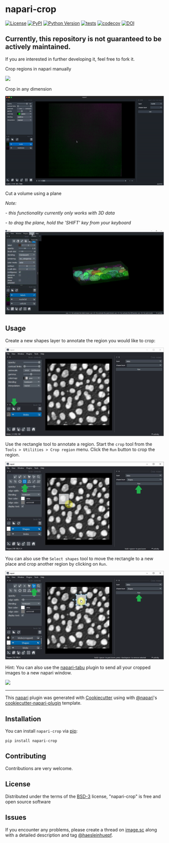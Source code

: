 # napari-crop

[![License](https://img.shields.io/pypi/l/napari-crop.svg?color=green)](https://github.com/BiAPoL/napari-crop/raw/master/LICENSE)
[![PyPI](https://img.shields.io/pypi/v/napari-crop.svg?color=green)](https://pypi.org/project/napari-crop)
[![Python Version](https://img.shields.io/pypi/pyversions/napari-crop.svg?color=green)](https://python.org)
[![tests](https://github.com/BiAPoL/napari-crop/workflows/tests/badge.svg)](https://github.com/BiAPoL/napari-crop/actions)
[![codecov](https://codecov.io/gh/BiAPoL/napari-crop/branch/main/graph/badge.svg)](https://codecov.io/gh/BiAPoL/napari-crop)
[![DOI](https://zenodo.org/badge/419822240.svg)](https://zenodo.org/badge/latestdoi/419822240)

## Currently, this repository is not guaranteed to be actively maintained.
If you are interested in further developing it, feel free to fork it.

Crop regions in napari manually

![](https://github.com/BiAPoL/napari-crop/raw/main/images/screencast.gif)

Crop in any dimension

![](https://github.com/BiAPoL/napari-crop/raw/main/images/side_crop.gif)

Cut a volume using a plane

*Note:*

*- this functionality currently only works with 3D data*

*- to drag the plane, hold the 'SHIFT' key from your keyboard*

![](https://github.com/BiAPoL/napari-crop/raw/main/images/napari_crop_cut_with_plane_demo.gif)

## Usage
Create a new shapes layer to annotate the region you would like to crop:

![](https://github.com/BiAPoL/napari-crop/raw/main/images/shapes.png)

Use the rectangle tool to annotate a region. Start the `crop` tool from the `Tools > Utilities > Crop region` menu. 
Click the `Run` button to crop the region.

![](https://github.com/BiAPoL/napari-crop/raw/main/images/draw_rectangle.png)

You can also use the `Select shapes` tool to move the rectangle to a new place and crop another region by clicking on `Run`.

![](https://github.com/BiAPoL/napari-crop/raw/main/images/move_rectangle.png)

Hint: You can also use the [napari-tabu](https://www.napari-hub.org/plugins/napari-tabu) plugin to send all your cropped images to a new napari window.

![](https://github.com/BiAPoL/napari-crop/raw/main/images/new_window.gif)

----------------------------------

This [napari] plugin was generated with [Cookiecutter] using with [@napari]'s [cookiecutter-napari-plugin] template.

## Installation

You can install `napari-crop` via [pip]:

    pip install napari-crop

## Contributing

Contributions are very welcome. 

## License

Distributed under the terms of the [BSD-3] license,
"napari-crop" is free and open source software

## Issues

If you encounter any problems, please create a thread on [image.sc] along with a detailed description and tag [@haesleinhuepf].

[napari]: https://github.com/napari/napari
[Cookiecutter]: https://github.com/audreyr/cookiecutter
[@napari]: https://github.com/napari
[MIT]: http://opensource.org/licenses/MIT
[BSD-3]: http://opensource.org/licenses/BSD-3-Clause
[GNU GPL v3.0]: http://www.gnu.org/licenses/gpl-3.0.txt
[GNU LGPL v3.0]: http://www.gnu.org/licenses/lgpl-3.0.txt
[Apache Software License 2.0]: http://www.apache.org/licenses/LICENSE-2.0
[Mozilla Public License 2.0]: https://www.mozilla.org/media/MPL/2.0/index.txt
[cookiecutter-napari-plugin]: https://github.com/napari/cookiecutter-napari-plugin
[file an issue]: https://github.com/BiAPoL/napari-crop/issues
[napari]: https://github.com/napari/napari
[tox]: https://tox.readthedocs.io/en/latest/
[pip]: https://pypi.org/project/pip/
[PyPI]: https://pypi.org/
[image.sc]: https://image.sc
[@haesleinhuepf]: https://twitter.com/haesleinhuepf

